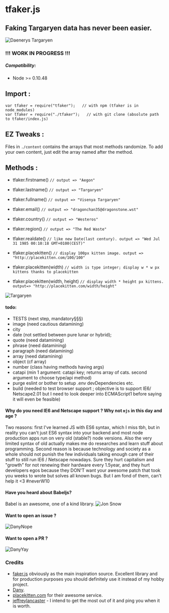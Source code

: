 # tfaker.js
## Faking Targaryen data has never been easier. 
![Daenerys Targaryen](https://i.ibb.co/FJcDwz2/Ciwa-MU5-Ws-AAFgdc.jpg)
### !!! WORK IN PROGRESS !!!
##### Compatibility:
- Node >= 0.10.48

## Import : 
```
var tfaker = require("tfaker");   // with npm (tfaker is in node_modules)   
var tfaker = require("./tfaker");   // with git clone (absolute path to tfaker/index.js)
```
## EZ Tweaks :
Files in `./content` contains the arrays that most methods randomize. To add your own content, just edit the array named after the method.

## Methods : 
- tfaker.firstname() `// output => "Aegon"`
- tfaker.lastname() `// output => "Targaryen"`
- tfaker.fullname() `// output => "Visenya Targaryen"`
- tfaker.email() `// output => "dragonchan35@dragonstone.wst"`

- tfaker.country() `// output => "Westeros"`
- tfaker.region() `// output => "The Red Waste"`

- tfaker.realdate() `// like new Date(last century). output => "Wed Jul 31 1985 00:10:18 GMT+0100(CEST)"`

- tfaker.placekitten() `// display 100px kitten image. output => "http://placekitten.com/100/100"`
- tfaker.placekitten(width) `// width is type integer; display w * w px kittens thanks to placekitten`
- tfaker.placekitten(width, height) `// display width * height px kittens. output=> "http://placekitten.com/width/height"`

![Targaryen](https://i.ibb.co/5Fvv4xb/targ-Transparent.png)

#### todo: 
- TESTS (next step, mandatory§§§)
- image (need cautious datamining)
- city
- date (not settled between pure lunar or hybrid);
- quote (need datamining)
- phrase (need datamining)
- paragraph (need datamining)
- array (need datamining)
- object (cf array)
- number (class having methods having args)
- catapi (min 1 argument: catapi key; returns array of cats. second argument to choose type/api method)
- purge eslint or bother to setup .env devDependencies etc.
- build (needed to test browser support ; objective is to support IE6/ Netscape2.01 but I need to look deeper into ECMAScript1 before saying it will even be feasible)

#### Why do you need IE6 and Netscape support ? Why not `mjs` in this day and age ?
Two reasons: first I've learned JS with ES6 syntax, which I miss tbh, but in reality you can't just ES6 syntax into your backend and most node production apps run on very old (stable?) node versions. Also the very limited syntax of old actually makes me do researches and learn stuff about programming.
Second reason is because technology and society as a whole should not punish the few individuals taking enough care of their stuff to still run IE6 / Netscape nowadays. Sure they hurt capitalism and "growth" for not renewing their hardware every 1.5year, and they hurt developers egos because they DON'T want your awesome patch that took you weeks to wrote but solves all known bugs. But I am fond of them, can't help it <3 #neverW10

#### Have you heard about Babeljs?
Babel is an awesome, one of a kind library.
![Jon Snow](https://i.ibb.co/LSGFXR2/dunwanit.png)
#### Want to open an issue ?
![DanyNope](https://i.ibb.co/4Y2wP6Y/danuBad.jpg)
#### Want to open a PR ?
![DanyYay](https://i.ibb.co/R9dYJDr/danyGood.jpg)
### Credits
- [faker.js][1] obviously as the main inspiration source. Excellent library and for production purposes you should definitely use it instead of my hobby project.
- [Dany][2].
- [placekitten.com][3] for their awesome service.
- [jeffreylancaster][4] - I intend to get the most out of it and ping you when it is worth.

[1]: https://github.com/marak/Faker.js/
[2]: https://www.instagram.com/emilia_clarke/
[3]: http://placekitten.com/
[4]: https://github.com/jeffreylancaster/game-of-thrones
